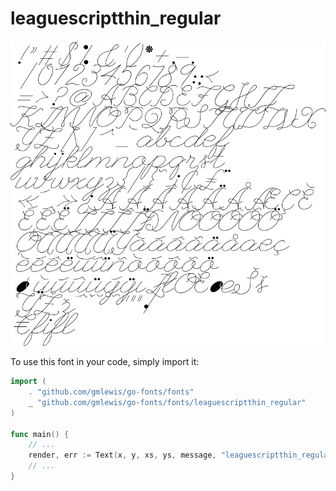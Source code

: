 # leaguescriptthin_regular

![leaguescriptthin_regular](leaguescriptthin_regular.png)

To use this font in your code, simply import it:

```go
import (
	. "github.com/gmlewis/go-fonts/fonts"
	_ "github.com/gmlewis/go-fonts/fonts/leaguescriptthin_regular"
)

func main() {
	// ...
	render, err := Text(x, y, xs, ys, message, "leaguescriptthin_regular"),
	// ...
}
```

